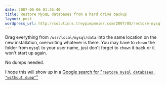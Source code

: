```yaml
---
date: 2007-05-06 01:26:40
title: Restore MySQL databases from a hard drive backup
layout: post
wordpress_url: http://solutions.treypiepmeier.com/2007/05/restore-mysql-databases-from-a-hard-drive-backup/
---
```

Drag everything from `/usr/local/mysql/data` into the same location on the new installation, overwriting whatever is there.  You may have to `chown` the folder from `mysql` to your user name, just don't forget to `chown` it back or it won't start up again.

No dumps needed.

I hope this will show up in a [Google search for "`restore mysql databases "without dump"`"](http://www.google.com/search?hl=en&safe=off&client=firefox-a&rls=org.mozilla%3Aen-US%3Aofficial&hs=fAp&q=restore+mysql+databases+%22without+dump%22&btnG=Search)